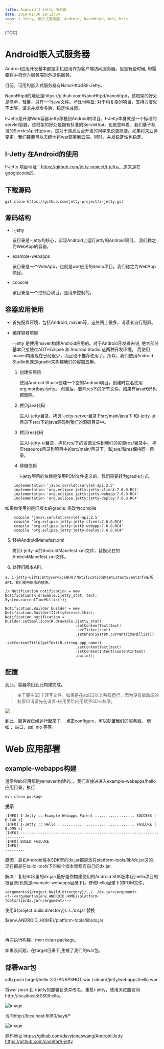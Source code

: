 ```yaml
---
title: Android I-Jetty 服务器
date: 2018-01-30 19:13:04
tags: i-Jetty, 嵌入式服务器, Android, NanoHttpd, Web, http
---
```


[TOC]

# Android嵌入式服务器

Android应用开发基本都是手机应用作为客户端访问服务器。但是有些时候, 却需要将手机作为服务端对外提供服务。

目前，可用的嵌入式服务器有NanoHttpd和I-Jetty。

NanoHttpd的地址是https://github.com/NanoHttpd/nanohttpd，该框架的好处是简单，轻量，只有一个java文件。坏处也明显: 对于稍复杂的项目，支持力度就不太够，请求并发增多后，稳定性减弱。

I-Jetty是开源Web容器Jetty移植到Android的项目。I-Jetty本身就是一个标准的servlet容器，该框架的好处是拥有标准的ServletApi，也就意味着，我们基于标准的ServletApi开发war，这对于熟悉后台开发的同学来说更简便。如果将来业务变更，我们甚至可以无缝地将war部署到云端。同时，并发稳定性也稳定。

## I-Jetty 在Android的使用

I-Jetty 项目地址：https://github.com/jetty-project/i-jetty。 原来是在googlecode的。

## 下载源码

```
git clone https://github.com/jetty-project/i-jetty.git
```

## 源码结构

- i-jetty

    该目录是i-jetty的核心，实现Android上运行jetty的Android项目。
    我们称之为WebApp的容器。

- example-webapps

  该目录是一个WebApp，也就是war应用的demo项目。我们称之为WebApp项目。  
- console

  该目录是一个控制台项目。是用来控制的。

## 容器应用使用

- 首先配置环境，包括Android, maven等，这些网上很多，请读者自行配置。

- 编译容器项目

  i-jetty 是使用maven构建Android应用的。对于Android开发者来说, 绝大部分基本只接触过ADT+Eclipse 和 Android Studio 这两种开发环境，
  而使用maven构建现在已经很少，而且也不推荐使用了。所以，我们使用Android Studio也就是gradle来构建我们的容器应用。

  1. 创建空项目

        使用Android Studio创建一个空的Android项目，创建时包名使用org.mortbay.ijetty。 创建后，删除res下的所有文件。如果有java代码也都删除。

  2. 拷贝java代码

        进入i-jetty目录，拷贝i-jetty-server目录下src/main/java下 和i-jetty-ui目录下src/下的java源码到我们的源码目录中。

  3. 拷贝res代码

        进入i-jetty-ui目录，拷贝res/下的资源文件到我们的资源res/目录中。
        拷贝resource目录到项目中的src/main/目录下，和java/和res保持同一目录。

  4. 移植依赖

        i-jetty项目的依赖是使用POM文件定义的，我们需要转为gradle方式。

```
    implementation 'javax.servlet:servlet-api:2.5'
    implementation 'org.eclipse.jetty:jetty-client:7.6.0.RC4'
    implementation 'org.eclipse.jetty:jetty-webapp:7.6.0.RC4'
    implementation 'org.eclipse.jetty:jetty-deploy:7.6.0.RC4'
```
如果你使用的是旧版本的gradle, 需改为compile

```
    compile 'javax.servlet:servlet-api:2.5'
    compile 'org.eclipse.jetty:jetty-client:7.6.0.RC4'
    compile 'org.eclipse.jetty:jetty-webapp:7.6.0.RC4'
    compile 'org.eclipse.jetty:jetty-deploy:7.6.0.RC4'
```

  5.  移植AndroidManefest.xml

        拷贝i-jetty-ui的AndroidManefest.xml文件，替换现在的AndroidManefest.xml文件。


  6. 处理旧版本API。

    a. i-jetty-ui的IJettyService使用了Notification的setLatestEventInfo旧版API，我们使用新版的替换。


```
// Notification notification = new Notification(R.drawable.ijetty_stat, text, System.currentTimeMillis());

Notification.Builder builder = new Notification.Builder(IJettyService.this);
Notification notification = builder.setSmallIcon(R.drawable.ijetty_stat)
                                .setContentText(text)
                                .setTicker(text)
                                .setWhen(System.currentTimeMillis())
                                .setContentTitle(getText(R.string.app_name))
                                .setContentText(text)
                                .setContentIntent(contentIntent)
                                .build();
```


## 配置
到此，容器项目到此构建完成。

> 由于要往SD卡读写文件，如果是在api23以上系统运行，因为没有做动态的权限申请请先在设置-应用里给应用赋予SD卡权限。

![](https://note.youdao.com/yws/api/personal/file/WEBbdb93fa85accbe522e166840ebcb3a88?method=getImage&version=1962&cstk=aNW9Q6WS)

到此，服务器已经运行起来了， 点击configure，可以配置我们的服务器。
例如： 端口，ssl, nio 等等。

# Web 应用部署

## example-webapps构建
通常Web应用都是由maven构建的。，我们直接进进入example-webapps/hello应用目录。执行


```
mvn clean package
```

**提示**

```
[INFO] I-Jetty :: Example Webapps Parent .................. SUCCESS [  0.148 s]
[INFO] I-Jetty :: Hello ................................... FAILURE [  0.995 s]
[INFO] ------------------------------------------------------------------------
[INFO] BUILD FAILURE
[INFO] ------------------------------------------------------------------------
```

原因：最初Android版本SDK里的dx.jar都是放在platform-tools/lib/dx.jar这的，现在都是在build-tools下的每个版本里都有自己的dx.jar.


解决：复制SDK里的dx.jar(最好是你构建使用的Android SDK版本)到hello项目的根目录(也就是example-webapps目录下)。修改hello目录下的POM文件，


```
<argument>${project.build.directory}/../../dx.jar</argument>
<!--<argument>${env.ANDROID_HOME}/platform-tools/lib/dx.jar</argument>-->
```

使用<argument>${project.build.directory}/../../dx.jar</argument> 替换

<argument>${env.ANDROID_HOME}/platform-tools/lib/dx.jar</argument>

.

再次执行构建，mvn clean package。

如果没问题，在target目录下,生成了我们的war包。


## 部署war包

adb push target/hello-3.2-SNAPSHOT.war /sdcard/jetty/webapps/hello.war

将war push 到 i-jetty的部署目录并改名。重启i-jetty，使用浏览器访问 http://localhost:8080/hello。

![image](https://note.youdao.com/yws/api/personal/file/WEB3756db5e8fafad5759d772e6d6fb41a7?method=getImage&version=2023&cstk=aNW9Q6WS)


访问http://localhost:8080/sayit/*

![image](https://note.youdao.com/yws/api/personal/file/WEB64a5e3837dba7e0a3382bfaad61e5016?method=getImage&version=2031&cstk=aNW9Q6WS)


源码地址
https://github.com/davyjoneswang/AndroidIJetty
https://github.com/codefar/i-jetty
